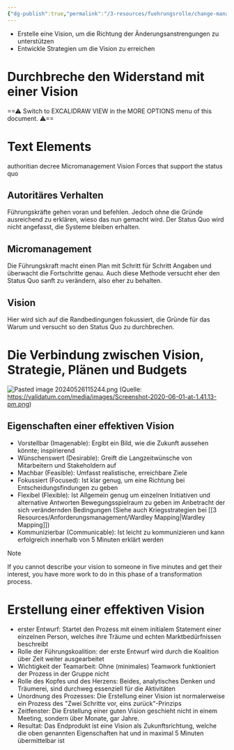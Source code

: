 ```yaml
---
{"dg-publish":true,"permalink":"/3-resources/fuehrungsrolle/change-management/change-management-nach-kotter/entwicklung-einer-vision-und-strategie/","created":"2024-06-23T19:53:52.015+02:00","updated":"2024-05-27T08:21:00.992+02:00"}
---
```



- Erstelle eine Vision, um die Richtung der Änderungsanstrengungen zu unterstützen
- Entwickle Strategien um die Vision zu erreichen

# Durchbreche den Widerstand mit einer Vision


<div class="transclusion internal-embed is-loaded"><div class="markdown-embed">





==⚠  Switch to EXCALIDRAW VIEW in the MORE OPTIONS menu of this document. ⚠==

# Text Elements

authoritian decree 
Micromanagement 
Vision 
Forces that support the status quo 


</div></div>


## Autoritäres Verhalten

Führungskräfte gehen voran und befehlen. Jedoch ohne die Gründe ausreichend zu erklären, wieso das nun gemacht wird. Der Status Quo wird nicht angefasst, die Systeme bleiben erhalten.

## Micromanagement

Die Führungskraft macht einen Plan mit Schritt für Schritt Angaben und überwacht die Fortschritte genau. Auch diese Methode versucht eher den Status Quo sanft zu verändern, also eher zu behalten.

## Vision

Hier wird sich auf die Randbedingungen fokussiert, die Gründe für das Warum und versucht so den Status Quo zu durchbrechen.

# Die Verbindung zwischen Vision, Strategie, Plänen und Budgets

![Pasted image 20240526115244.png](/img/user/4%20Archive/Assets/Pasted%20image%2020240526115244.png)
(Quelle: https://validatum.com/media/images/Screenshot-2020-06-01-at-1.41.13-pm.png)

## Eigenschaften einer effektiven Vision

- Vorstellbar (Imagenable): Ergibt ein Bild, wie die Zukunft aussehen könnte; inspirierend
- Wünschenswert (Desirable): Greift die Langzeitwünsche von Mitarbeitern und Stakeholdern auf
- Machbar (Feasible): Umfasst realistische, erreichbare Ziele
- Fokussiert (Focused): Ist klar genug, um eine Richtung bei Entscheidungsfindungen zu geben
- Flexibel (Flexible): Ist Allgemein genug um einzelnen Initiativen und alternative Antworten Bewegungsspielraum zu geben im Anbetracht der sich verändernden Bedingungen (Siehe auch Kriegsstrategien bei [[3 Resources/Anforderungsmanagement/Wardley Mapping\|Wardley Mapping]])
- Kommunizierbar (Communicable): Ist leicht zu kommunizieren und kann erfolgreich innerhalb von 5 Minuten erklärt werden

> [!NOTE] 
> If you cannot describe your vision to someone in five minutes and get their interest, you have more work to do in this phase of a transformation process.

# Erstellung einer effektiven Vision

- erster Entwurf: Startet den Prozess mit einem initialem Statement einer einzelnen Person, welches ihre Träume und echten Marktbedürfnissen beschreibt
- Rolle der Führungskoalition: der erste Entwurf wird durch die Koalition über Zeit weiter ausgearbeitet
- Wichtigkeit der Teamarbeit: Ohne (minimales) Teamwork funktioniert der Prozess in der Gruppe nicht
- Rolle des Kopfes und des Herzens: Beides, analytisches Denken und Träumerei, sind durchweg essenziell für die Aktivitäten
- Unordnung des Prozesses: Die Erstellung einer Vision ist normalerweise ein Prozess des "Zwei Schritte vor, eins zurück"-Prinzips
- Zeitfenster: Die Erstellung einer guten Vision geschieht nicht in einem Meeting, sondern über Monate, gar Jahre.
- Resultat: Das Endprodukt ist eine Vision als Zukunftsrichtung, welche die oben genannten Eigenschaften hat und in maximal 5 Minuten übermittelbar ist